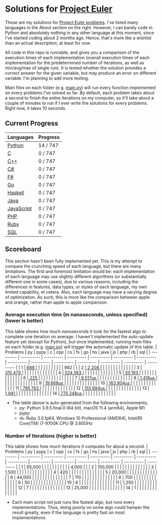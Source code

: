 # Solutions for [Project Euler](https://projecteuler.net/)
These are my solutions for [Project Euler problems](https://projecteuler.net/archives). I've listed many languages in the About section on the right. However, I can barely code in Python and absolutely nothing in any other language at this moment, since I've started coding about 2 months ago. Hence, that's more like a wishlist than an actual description, at least for now.

All code in this repo is runnable, and gives you a comparison of the execution times of each implementation (overall execution times of each implementation for the predetermined number of iterations, as well as min/avg/max of single run). It is tested whether the solution provides a correct answer for the given variable, but may produce an error on different variable. I'm planning to add more testing.

Main files on each folder (e.g. [main.py](https://github.com/lcsm29/project-euler/blob/main/py/main.py)) will run every function implemented on every problems I've solved so far. By default, each problem takes about a second to finish the entire iterations on my computer, so it'll take about a couple of minutes to run if I ever write the solutions for every problems. Right now, it takes 10 seconds.

## Current Progress
| Languages                                                                      |     Progress      |
| ------------------------------------------------------------------------------ | ----------------- |
| [Python](https://github.com/lcsm29/project-euler/tree/main/py)                 |     14 / 747      |
| [C](https://github.com/lcsm29/project-euler/tree/main/c)                       |      0 / 747      |
| [C++](https://github.com/lcsm29/project-euler/tree/main/cpp)                   |      0 / 747      |
| [C#](https://github.com/lcsm29/project-euler/tree/main/cs)                     |      0 / 747      |
| [F#](https://github.com/lcsm29/project-euler/tree/main/fs)                     |      0 / 747      |
| [Go](https://github.com/lcsm29/project-euler/tree/main/go)                     |      0 / 747      |
| [Haskell](https://github.com/lcsm29/project-euler/tree/main/hs)                |      0 / 747      |
| [Java](https://github.com/lcsm29/project-euler/tree/main/java)                 |      0 / 747      |
| [JavaScript](https://github.com/lcsm29/project-euler/tree/main/js)             |      0 / 747      |
| [PHP](https://github.com/lcsm29/project-euler/tree/main/php)                   |      0 / 747      |
| [Ruby](https://github.com/lcsm29/project-euler/tree/main/rb)                   |      0 / 747      |
| [SQL](https://github.com/lcsm29/project-euler/tree/main/sql)                   |      0 / 747      |


## Scoreboard
This section hasn't been fully implemented yet. This is my attempt to compare the crunching speed of each language, but there are many limitations. The first and foremost limitation would be: each implementation of each language may use slightly different algorithms (or substantially different one in some cases), due to various reasons, including the differences in features, data types, or styles of each language, my own limited capability, et cetera. Also, each language may have a varying degree of optimization. As such, this is more like the comparison between apple and orange, rather than apple to apple comparison.

### Average execution time (in nanoseconds, unless specified) (lower is better)
This table shows how much nanoseconds it took for the fastest algo to complete one iteration on average. I haven't implemented the auto-update feature yet (except for Python), but once implemented, running main files on each folder (e.g. [main.py](https://github.com/lcsm29/project-euler/blob/main/py/main.py)) will trigger the automatic update of this table.
| Problems  | py         | pypy       | c          | cpp        | cs         | fs         | go         | hs         | java       | js         | php        | rb         | sql        |
| --------- | ---------- | ---------- | ---------- | ---------- | ---------- | ---------- | ---------- | ---------- | ---------- | ---------- | ---------- | ---------- | ---------- |
| 1         |[        688 ](https://github.com/lcsm29/project-euler/blob/main/py/py_0001_multiples_of_3_and_5.py)|            |            |            |            |            |            |            |            |            |            |        982 |            |
| 2         |[      2,208 ](https://github.com/lcsm29/project-euler/blob/main/py/py_0002_even_fibonacci_numbers.py)|            |            |            |            |            |            |            |            |            |            |            |            |
| 3         |[    315,479 ](https://github.com/lcsm29/project-euler/blob/main/py/py_0003_largest_prime_factor.py)|            |            |            |            |            |            |            |            |            |            |            |            |
| 4         |[    524,363 ](https://github.com/lcsm29/project-euler/blob/main/py/py_0004_largest_palindrome_product.py)|            |            |            |            |            |            |            |            |            |            |            |            |
| 5         |[     50,193 ](https://github.com/lcsm29/project-euler/blob/main/py/py_0005_smallest_multiple.py)|            |            |            |            |            |            |            |            |            |            |            |            |
| 6         |[        225 ](https://github.com/lcsm29/project-euler/blob/main/py/py_0006_sum_square_difference.py)|            |            |            |            |            |            |            |            |            |            |            |            |
| 7         |[    9,517μs ](https://github.com/lcsm29/project-euler/blob/main/py/py_0007_10001st_prime.py)|            |            |            |            |            |            |            |            |            |            |            |            |
| 8         |[    1,416μs ](https://github.com/lcsm29/project-euler/blob/main/py/py_0008_largest_product_in_a_series.py)|            |            |            |            |            |            |            |            |            |            |            |            |
| 9         |[   19,668μs ](https://github.com/lcsm29/project-euler/blob/main/py/py_0009_special_pythagorean_triplet.py)|            |            |            |            |            |            |            |            |            |            |            |            |
| 10        |[  163,904μs ](https://github.com/lcsm29/project-euler/blob/main/py/py_0010_summation_of_primes.py)|            |            |            |            |            |            |            |            |            |            |            |            |
| 11        |[    795,762 ](https://github.com/lcsm29/project-euler/blob/main/py/py_0011_largest_product_in_a_grid.py)|            |            |            |            |            |            |            |            |            |            |            |            |
| 12        |[  155,894μs ](https://github.com/lcsm29/project-euler/blob/main/py/py_0012_highly_divisible_triangular_number.py)|            |            |            |            |            |            |            |            |            |            |            |            |
| 13        |[      1,941 ](https://github.com/lcsm29/project-euler/blob/main/py/py_0013_large_sum.py)|            |            |            |            |            |            |            |            |            |            |            |            |
| 14        |[  775,248μs ](https://github.com/lcsm29/project-euler/blob/main/py/py_0014_longest_collatz_sequence.py)|            |            |            |            |            |            |            |            |            |            |            |            |
* The table above is auto-generated from the following environments;
  * py: Python 3.9.5.final.0 (64 bit), macOS 11.4 (arm64), Apple M1
  * pypy: 
  * rb: Ruby 3.0.1p64, Windows 10 Professional (AMD64), Intel(R) Core(TM) i7-9700K CPU @ 3.60GHz

### Number of Iterations (higher is better)
This table shows how much iterations it computes for about a second.
| Problems  | py         | pypy       | c          | cpp        | cs         | fs         | go         | hs         | java       | js         | php        | rb         | sql        |
| --------- | ---------- | ---------- | ---------- | ---------- | ---------- | ---------- | ---------- | ---------- | ---------- | ---------- | ---------- | ---------- | ---------- |
| 1         |     65,000 |            |            |            |            |            |            |            |            |            |            |      4,000 |            |
| 2         |    150,000 |            |            |            |            |            |            |            |            |            |            |            |            |
| 3         |      1,500 |            |            |            |            |            |            |            |            |            |            |            |            |
| 4         |        420 |            |            |            |            |            |            |            |            |            |            |            |            |
| 5         |     20,000 |            |            |            |            |            |            |            |            |            |            |            |            |
| 6         |     44,000 |            |            |            |            |            |            |            |            |            |            |            |            |
| 7         |        110 |            |            |            |            |            |            |            |            |            |            |            |            |
| 8         |        700 |            |            |            |            |            |            |            |            |            |            |            |            |
| 9         |         50 |            |            |            |            |            |            |            |            |            |            |            |            |
| 10        |          6 |            |            |            |            |            |            |            |            |            |            |            |            |
| 11        |      1,250 |            |            |            |            |            |            |            |            |            |            |            |            |
| 12        |          7 |            |            |            |            |            |            |            |            |            |            |            |            |
| 13        |     25,000 |            |            |            |            |            |            |            |            |            |            |            |            |
| 14        |          1 |            |            |            |            |            |            |            |            |            |            |            |            |
* Each main script not just runs the fastest algo, but runs every implementations. Thus, doing poorly on some algo could hamper the result greatly, even if the language is pretty fast on most implementations.
